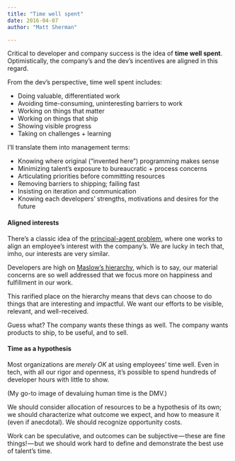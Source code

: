 ```yaml
---
title: "Time well spent"
date: 2016-04-07
author: "Matt Sherman"

---
```


Critical to developer and company success is the idea of **time well spent**. Optimistically, the company’s and the dev’s incentives are aligned in this regard.

From the dev’s perspective, time well spent includes:

*   Doing valuable, differentiated work
*   Avoiding time-consuming, uninteresting barriers to work
*   Working on things that matter
*   Working on things that ship
*   Showing visible progress
*   Taking on challenges + learning

I’ll translate them into management terms:

*   Knowing where original (“invented here”) programming makes sense
*   Minimizing talent’s exposure to bureaucratic + process concerns
*   Articulating priorities before committing resources
*   Removing barriers to shipping; failing fast
*   Insisting on iteration and communication
*   Knowing each developers’ strengths, motivations and desires for the future

#### Aligned interests

There’s a classic idea of the [principal-agent problem](http://en.wikipedia.org/wiki/Principal%E2%80%93agent_problem), where one works to align an employee’s interest with the company’s. We are lucky in tech that, imho, our interests are very similar.

Developers are high on [Maslow’s hierarchy](https://en.wikipedia.org/wiki/Maslow%27s_hierarchy_of_needs), which is to say, our material concerns are so well addressed that we focus more on happiness and fulfillment in our work.

This rarified place on the hierarchy means that devs can choose to do things that are interesting and impactful. We want our efforts to be visible, relevant, and well-received.

Guess what? The company wants these things as well. The company wants products to ship, to be useful, and to sell.

#### Time as a hypothesis

Most organizations are _merely OK_ at using employees’ time well. Even in tech, with all our rigor and openness, it’s possible to spend hundreds of developer hours with little to show.

(My go-to image of devaluing human time is the DMV.)

We should consider allocation of resources to be a hypothesis of its own; we should characterize what outcome we expect, and how to measure it (even if anecdotal). We should recognize opportunity costs.

Work can be speculative, and outcomes can be subjective — these are fine things! — but we should work hard to define and demonstrate the best use of talent’s time.

